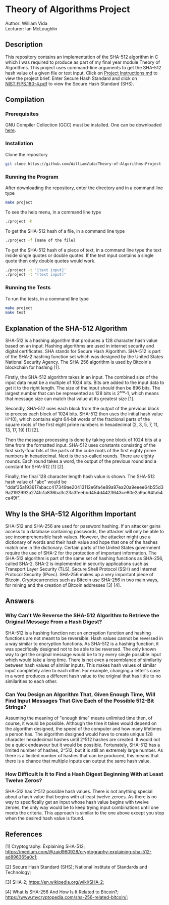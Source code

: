 # Theory of Algorithms Project
Author: William Vida <br>
Lecturer: Ian McLoughlin

## Description
This repository contains an implementation of the SHA-512 algorithm in C which I was required to produce as part of my final year module Theory of Algorithms. This project uses command-line arguments to get the SHA-512 hash value of a given file or text input. Click on [Project Instructions.md](Project%20Instructions.md) to view the project brief. Enter Secure Hash Standard and click on [NIST.FIPS.180-4.pdf](NIST.FIPS.180-4.pdf) to view the Secure Hash Standard (SHS).

## Compilation
### Prerequisites
GNU Compiler Collection (GCC) must be installed. One can be downloaded [here](https://gcc.gnu.org/).

### Installation
Clone the repository
```sh
git clone https://github.com/WilliamVida/Theory-of-Algorithms-Project
```

### Running the Program
After downloading the repository, enter the directory and in a command line type
```sh
make project
```
To see the help menu, in a command line type
```sh
./project -h
```
To get the SHA-512 hash of a file, in a command line type
```sh
./project -f [name of the file]
```
To get the SHA-512 hash of a piece of text, in a command line type the text inside single quotes or double quotes. If the text input contains a single quote then only double quotes would work.
```sh
./project -t '[text input]'
./project -t "[text input]"
```

### Running the Tests
To run the tests, in a command line type
```sh
make project
make test
```

## Explanation of the SHA-512 Algorithm
SHA-512 is a hashing algorithm that produces a 128 character hash value based on an input. Hashing algorithms are used in internet security and digital certificates. SHA stands for Secure Hash Algorithm. SHA-512 is part of the SHA-2 hashing function set which was designed by the United States National Security Agency. The SHA-256 algorithm is used by Bitcoin's blockchain for hashing [1].

Firstly, the SHA-512 algorithm takes in an input. The combined size of the input data must be a multiple of 1024 bits. Bits are added to the input data to get it to the right length. The size of the input should then be 896 bits. The largest number that can be represented as 128 bits is 2¹²⁸-1, which means that message size can match that value at its greatest size [1].

Secondly, SHA-512 uses each block from the output of the previous block to process each block of 1024 bits. SHA-512 then uses the initial hash value H^(0), which contains eight 64-bit words of the fractional parts of the square roots of the first eight prime numbers in hexadecimal (2, 3, 5, 7, 11, 13, 17, 19) [1] [2].

Then the message processing is done by taking one block of 1024 bits at a time from the formatted input. SHA-512 uses constants consisting of the first sixty-four bits of the parts of the cube roots of the first eighty prime numbers in hexadecimal. Next is the so-called rounds. There are eighty rounds. Each round takes a word, the output of the previous round and a constant for SHA-512 [1] [2].

Finally, the final 128 character length hash value is shown. The SHA-512 hash value of "abc" would be "ddaf35a193617abacc417349ae20413112e6fa4e89a97ea20a9eeee64b55d39a2192992a274fc1a836ba3c23a3feebbd454d4423643ce80e2a9ac94fa54ca49f".

## Why Is the SHA-512 Algorithm Important
SHA-512 and SHA-256 are used for password hashing. If an attacker gains access to a database containing passwords, the attacker will only be able to see incomprehensible hash values. However, the attacker might use a dictionary of words and their hash value and hope that one of the hashes match one in the dictionary. Certain parts of the United States government require the use of SHA-2 for the protection of important information. The SHA-512 algorithm is part of the same set of hashing functions as SHA-256, called SHA-2. SHA-2 is implemented in security applications such as Transport Layer Security (TLS), Secure Shell Protocol (SSH) and Internet Protocol Security (IPsec). SHA-256 makes up a very important piece of Bitcoin. Cryptocurrencies such as Bitcoin use SHA-256 in two main ways, for mining and the creation of Bitcoin addresses [3] [4]. 

## Answers
### Why Can't We Reverse the SHA-512 Algorithm to Retrieve the Original Message From a Hash Digest?
SHA-512 is a hashing function not an encryption function and hashing functions are not meant to be reversible. Hash values cannot be reversed in a way similar to encryption functions. As SHA-512 is a hashing function, it was specifically designed not to be able to be reversed. The only known way to get the original message would be to try every single possible input which would take a long time. There is not even a resemblance of similarity between hash values of similar inputs. This makes hash values of similar input completely alien to each other. For example, changing a letter's case in a word produces a different hash value to the original that has little to no similarities to each other.

### Can You Design an Algorithm That, Given Enough Time, Will Find Input Messages That Give Each of the Possible 512-Bit Strings?
Assuming the meaning of "enough time" means unlimited time then, of course, it would be possible. Although the time it takes would depend on the algorithm designed, the speed of the computer and how many lifetimes a person has. The algorithm designed would have to create unique 128 character hexadecimal hashes until 2^512 hashes are created. It would not be a quick endeavour but it would be possible. Fortunately, SHA-512 has a limited number of hashes, 2^512, but it is still an extremely large number. As there is a limited number of hashes that can be produced, this means that there is a chance that multiple inputs can output the same hash value.

### How Difficult Is It to Find a Hash Digest Beginning With at Least Twelve Zeros?
SHA-512 has 2^512 possible hash values. There is not anything special about a hash value that begins with at least twelve zeroes. As there is no way to specifically get an input whose hash value begins with twelve zeroes, the only way would be to keep trying input combinations until one meets the criteria. This approach is similar to the one above except you stop when the desired hash value is found.

## References
[1] Cryptography: Explaining SHA-512; https://medium.com/@zaid960928/cryptography-explaining-sha-512-ad896365a0c1;

[2] Secure Hash Standard (SHS); National Institute of Standards and Technology;

[3] SHA-2; https://en.wikipedia.org/wiki/SHA-2;

[4] What Is SHA-256 And How Is It Related to Bitcoin?; https://www.mycryptopedia.com/sha-256-related-bitcoin/;
